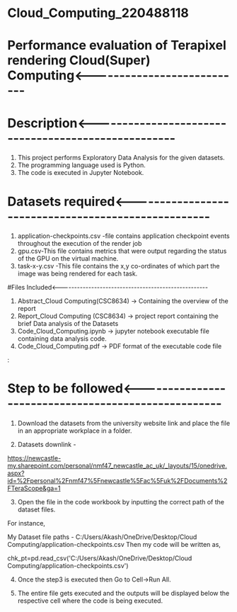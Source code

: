 # Cloud_Computing_220488118
# Performance evaluation of Terapixel rendering Cloud(Super) Computing<---------------------------

# Description<----------------------------------------------------

1. This project performs Exploratory Data Analysis for the given datasets.
2. The programming language used is Python.
3. The code is executed in Jupyter Notebook.

# Datasets required<----------------------------------------------------

1. application-checkpoints.csv -file contains application checkpoint events throughout the execution of the render job
2. gpu.csv-This file contains metrics that were output regarding the status of the GPU on the virtual machine.
3. task-x-y.csv -This file contains the x,y co-ordinates of which part the image was being rendered for each task.

#Files Included<----------------------------------------------------

1. Abstract_Cloud Computing(CSC8634) -> Containing the overview of the report
2. Report_Cloud Computing (CSC8634) -> project report containing the brief Data analysis of the Datasets
3. Code_Cloud_Computing.ipynb -> jupyter notebook executable file containing data analysis code.
4. Code_Cloud_Computing.pdf -> PDF format of the executable code file

:
# Step to be followed<----------------------------------------------------

1. Download the datasets from the university website link and place the file in an appropriate workplace in a folder.

2. Datasets downlink - 

https://newcastle-my.sharepoint.com/personal/nmf47_newcastle_ac_uk/_layouts/15/onedrive.aspx?id=%2Fpersonal%2Fnmf47%5Fnewcastle%5Fac%5Fuk%2FDocuments%2FTeraScope&ga=1

3. Open the file in the code workbook by inputting the correct path of the dataset files.

For instance,

My Dataset file paths - C:/Users/Akash/OneDrive/Desktop/Cloud Computing/application-checkpoints.csv
Then my code will be written as,

chk_pt=pd.read_csv('C:/Users/Akash/OneDrive/Desktop/Cloud Computing/application-checkpoints.csv')

4. Once the step3 is executed then Go to Cell->Run All.

5. The entire file gets executed and the outputs will be displayed below the respective cell where the code is being executed.
